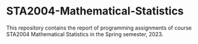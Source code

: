 # STA2004-Mathematical-Statistics
This repository contains the report of programming assignments of course STA2004 Mathematical Statistics in the Spring semester, 2023.
